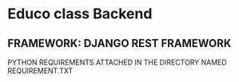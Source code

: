 # Educo class Backend

## FRAMEWORK: DJANGO REST FRAMEWORK

PYTHON REQUIREMENTS ATTACHED IN THE DIRECTORY NAMED REQUIREMENT.TXT

